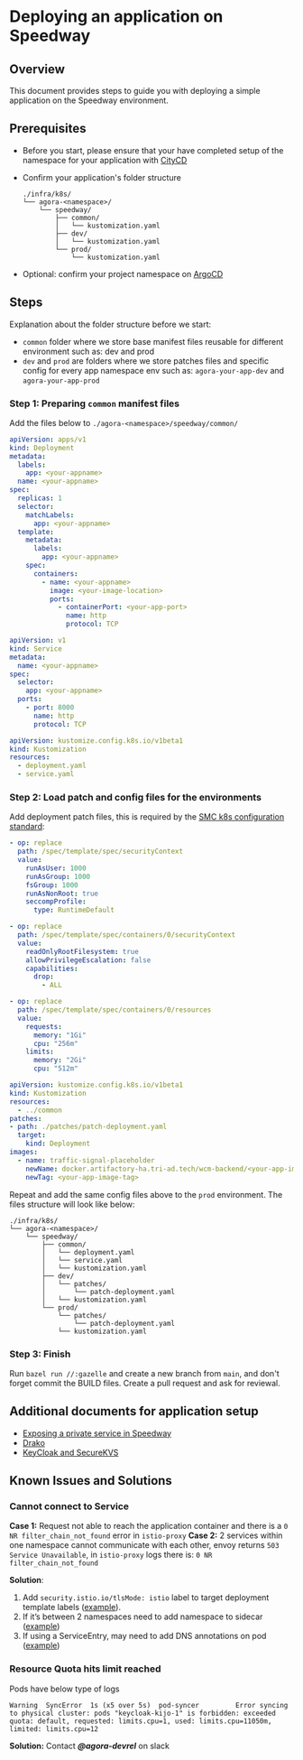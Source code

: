 # Deploying an application on Speedway

## Overview

This document provides steps to guide you with deploying a simple application on the Speedway environment.

## Prerequisites

- Before you start, please ensure that your have completed setup of the namespace for your application with [CityCD](/docs/default/Component/agora-migrations-tutorial/speedway/citycd/)
- Confirm your application's folder structure

    ```plain
    ./infra/k8s/
    └── agora-<namespace>/
        └── speedway/
            ├── common/
            │   └── kustomization.yaml
            ├── dev/
            │   └── kustomization.yaml
            └── prod/
                └── kustomization.yaml
    ```

- Optional: confirm your project namespace on [ArgoCD](https://argocd.agora-dev.w3n.io/applications)

## Steps

Explanation about the folder structure before we start:

- `common` folder where we store base manifest files reusable for different environment such as: dev and prod
- `dev` and `prod` are folders where we store patches files and specific config for every app namespace env such as: `agora-your-app-dev` and `agora-your-app-prod`

### Step 1: Preparing `common` manifest files

Add the files below to `./agora-<namespace>/speedway/common/`

```yaml title="deployment.yaml"
apiVersion: apps/v1
kind: Deployment
metadata:
  labels:
    app: <your-appname>
  name: <your-appname>
spec:
  replicas: 1
  selector:
    matchLabels:
      app: <your-appname>
  template:
    metadata:
      labels:
        app: <your-appname>
    spec:
      containers:
        - name: <your-appname>
          image: <your-image-location>
          ports:
            - containerPort: <your-app-port>
              name: http
              protocol: TCP
```

```yaml title="service.yaml"
apiVersion: v1
kind: Service
metadata:
  name: <your-appname>
spec:
  selector:
    app: <your-appname>
  ports:
    - port: 8000
      name: http
      protocol: TCP
```

```yaml title="kustomization.yaml"
apiVersion: kustomize.config.k8s.io/v1beta1
kind: Kustomization
resources:
  - deployment.yaml
  - service.yaml
```

### Step 2: Load patch and config files for the environments

Add deployment patch files, this is required by the [SMC k8s configuration standard](https://security.woven-planet.tech/standards/cloud-and-kubernetes/k8s-configuration-standard/):

```yaml title="./dev/patches/patch-deployment.yaml"
- op: replace
  path: /spec/template/spec/securityContext
  value:
    runAsUser: 1000
    runAsGroup: 1000
    fsGroup: 1000
    runAsNonRoot: true
    seccompProfile:
      type: RuntimeDefault

- op: replace
  path: /spec/template/spec/containers/0/securityContext
  value:
    readOnlyRootFilesystem: true
    allowPrivilegeEscalation: false
    capabilities:
      drop:
        - ALL

- op: replace
  path: /spec/template/spec/containers/0/resources
  value:
    requests:
      memory: "1Gi"
      cpu: "256m"
    limits:
      memory: "2Gi"
      cpu: "512m"
```

```yaml title="./dev/kustomization.yaml"
apiVersion: kustomize.config.k8s.io/v1beta1
kind: Kustomization
resources:
  - ../common
patches:
- path: ./patches/patch-deployment.yaml
  target:
    kind: Deployment
images:
  - name: traffic-signal-placeholder
    newName: docker.artifactory-ha.tri-ad.tech/wcm-backend/<your-app-image>
    newTag: <your-app-image-tag>
```

Repeat and add the same config files above to the `prod` environment.
The files structure will look like below:

```plain
./infra/k8s/
└── agora-<namespace>/
    └── speedway/
        ├── common/
        │   └── deployment.yaml
        │   └── service.yaml
        │   └── kustomization.yaml
        ├── dev/
        │   └── patches/
        │       └── patch-deployment.yaml
        │   └── kustomization.yaml
        └── prod/
            └── patches/
                └── patch-deployment.yaml
            └── kustomization.yaml
```

### Step 3: Finish

Run `bazel run //:gazelle` and create a new branch from `main`, and don't forget commit the BUILD files.
Create a pull request and ask for reviewal.

## Additional documents for application setup

- [Exposing a private service in Speedway](/docs/default/component/agora-migrations-tutorial/speedway/expose-private-service/)
- [Drako](/docs/default/component/agora-migrations-tutorial/speedway/drako/)
- [KeyCloak and SecureKVS](/docs/default/component/agora-migrations-tutorial/speedway/keycloak-and-securekvs/)

## Known Issues and Solutions

### Cannot connect to Service

**Case 1:** Request not able to reach the application container and there is a `0 NR filter_chain_not_found` error in `istio-proxy`
**Case 2:** 2 services within one namespace cannot communicate with each other, envoy returns `503 Service Unavailable`, in `istio-proxy` logs there is: `0 NR filter_chain_not_found`

**Solution**:

1. Add `security.istio.io/tlsMode: istio` label to target deployment template labels ([example](https://github.com/wp-wcm/city/blob/main/infra/k8s/agora-tsl/speedway/common/tsl-frontend-business/deployment.yaml#L16)).
1. If it’s between 2 namespaces need to add namespace to sidecar ([example](https://github.com/wp-wcm/city/pull/34323/files))
1. If using a ServiceEntry, may need to add DNS annotations on pod ([example](https://github.com/wp-wcm/city/blob/1a7c0f96b401615e1eaf49f2794ad15bcfcdeea3/infra/k8s/agora-iot/speedway/common/iota-0.0.11/iota.yaml#L30-L33))

### Resource Quota hits limit reached

Pods have below type of logs

```shell
Warning  SyncError  1s (x5 over 5s)  pod-syncer         Error syncing to physical cluster: pods "keycloak-kijo-1" is forbidden: exceeded quota: default, requested: limits.cpu=1, used: limits.cpu=11050m, limited: limits.cpu=12
```

**Solution:**
Contact ***@agora-devrel*** on slack
